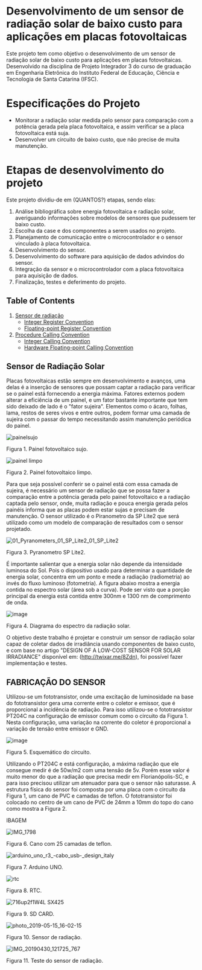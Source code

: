 # Desenvolvimento de um sensor de radiação solar de baixo custo para aplicações em placas fotovoltaicas

Este projeto tem como objetivo o desenvolvimento de um sensor de radiação solar de baixo custo para aplicações em placas fotovoltaicas. Desenvolvido na disciplina de Projeto Integrador 3 do curso de graduação em Engenharia Eletrônica do Instituto Federal de Educação, Ciência e Tecnologia de Santa Catarina (IFSC). 

# Especificações do Projeto

* Monitorar a radiação solar medida pelo sensor para comparação com a potência gerada pela placa fotovoltaica, e assim verificar se a placa fotovoltaica está suja.
* Desenvolver um circuito de baixo custo, que não precise de muita manutenção.

# Etapas de desenvolvimento do projeto 

Este projeto dividiu-de em (QUANTOS?) etapas, sendo elas:
1. Análise bibliográfica sobre energia fotovoltaica e radiação solar, averiguando informações sobre modelos de sensores que pudessem ter baixo custo.
2. Escolha da case e dos componentes a serem usados no projeto.
3. Planejamento de comunicação entre o microcontrolador e o sensor vinculado à placa fotovoltaica.
4. Desenvolvimento do sensor.
5. Desenvolvimento do software para aquisição de dados advindos do sensor.
6. Integração da sensor e o microcontrolador com a placa fotovoltaica para aquisição de dados.
7. Finalização, testes e deferimento do projeto.

## Table of Contents 
1. [Sensor de radiação](#register-convention)
	* [Integer Register Convention](#integer-register-convention)
	* [Floating-point Register Convention](#floating-point-register-convention)
2. [Procedure Calling Convention](#procedure-calling-convention)
	* [Integer Calling Convention](#integer-calling-convention)
	* [Hardware Floating-point Calling Convention](#hardware-floating-point-calling-convention)
  

 
 ## <a name=default-abis-and-c-type-sizes></a> Sensor de Radiação Solar 
Placas fotovoltaicas estão sempre em desenvolvimento e avanços, uma delas é a inserção de sensores que possam captar a radiação para verificar se o painel está fornecendo a energia máxima. Fatores externos podem alterar a eficiência de um painel, e um fator bastante importante que tem sido deixado de lado é o "fator sujeira". Elementos como o ácaro, folhas, lama, restos de seres vivos e entre outros, podem formar uma camada de sujeira com o passar do tempo necessitando assim manutenção periódica do painel.
	
![painelsujo](https://user-images.githubusercontent.com/38983849/56757448-a1304400-676a-11e9-8ecd-1c92633be9c4.jpg)

Figura 1. Painel fotovoltaico sujo.

![painel limpo](https://user-images.githubusercontent.com/38983849/56757777-6ed31680-676b-11e9-8d29-56324a788673.jpg)

Figura 2. Painel fotovoltaico limpo.
	
Para que seja possível conferir se o painel está com essa camada de sujeira, é necessário um sensor de radiação que se possa fazer a comparação entre a potência gerada pelo painel fotovoltaico e a radiação captada pelo sensor, onde, muita radiação e pouca energia gerada pelos painéis informa que as placas podem estar sujas e precisam de manutenção. O sensor utilizado é o Piranometro da SP Lite2 que será utilizado como um modelo de comparação de resultados com o sensor projetado.

![01_Pyranometers_01_SP_Lite2_01_SP_Lite2](https://user-images.githubusercontent.com/38983849/57800798-a0b31980-7728-11e9-8bb7-bd36bb760ba3.jpg)

Figura 3. Pyranometro SP Lite2.

É importante salientar que a energia solar não depende da intensidade luminosa do Sol. Pois o dispositivo usado para determinar
a quantidade de energia solar, concentra em um ponto e mede a radiação (radiometria) ao invés do fluxo luminoso (fotometria). A figura abaixo mostra a energia contida no espectro solar (área sob a curva). Pode ser visto que a porção principal da energia está contida entre 300nm e 1300 nm de comprimento de onda.

![image](https://user-images.githubusercontent.com/38983849/57805452-4c616700-7733-11e9-825e-3d7943a6d149.png)

Figura 4. Diagrama do espectro da radiação solar.

O objetivo deste trabalho é projetar e construir um sensor de radiação solar capaz de coletar dados de irradiância usando componentes de baixo custo, e com base no artigo "DESIGN OF A LOW-COST SENSOR FOR SOLAR IRRADIANCE" disponível em: (http://twixar.me/8Zdn), foi possível fazer implementação e testes.

## FABRICAÇÃO DO SENSOR 
Utilizou-se um fototransistor, onde uma excitação de luminosidade na base do fototransistor gera uma corrente entre o coletor e emissor, que é proporcional a incidência de radiação. 
Para isso utilizou-se o fototransistor PT204C na configuração de emissor comum como o circuito da  Figura 1. Nesta configuração, uma variação na corrente do coletor  é proporcional a variação de tensão entre emissor e GND. 


![image](https://user-images.githubusercontent.com/38983849/57804735-bed14780-7731-11e9-8178-5948820d149e.png)

Figura 5. Esquemático do circuito.

Utilizando o PT204C e está configuração, a  máxima radiação que ele consegue medir é de 50w/m2 com uma tensão de 5v. Porém esse valor é muito menor do que a radiação que precisa medir em Florianópolis-SC, e para isso precisou utilizar um atenuador para que o sensor não saturasse.
A estrutura física do sensor foi composta por uma placa com o circuito da Figura 1, um cano de PVC e camadas de teflon. O fototransistor foi colocado no centro de um cano de PVC de 24mm a 10mm do topo do cano como mostra a Figura 2.

IBAGEM

![IMG_1798](https://user-images.githubusercontent.com/38983849/57803105-f50cc800-772d-11e9-8c53-bc7c3d565710.JPG)

Figura 6. Cano com 25 camadas de teflon.

![arduino_uno_r3_-_cabo_usb_-_design_italy](https://user-images.githubusercontent.com/38983849/57801620-795d4c00-772a-11e9-94aa-d10dd6a0a4a1.jpg)

Figura 7. Arduino UNO.

![rtc](https://user-images.githubusercontent.com/38983849/57801611-75c9c500-772a-11e9-8361-6e29b61a50e9.jpg)

Figura 8. RTC.

![716up2f1W4L _SX425_](https://user-images.githubusercontent.com/38983849/57802628-cb06d600-772c-11e9-9872-bbace843cc2c.jpg)

Figura 9. SD CARD.

![photo_2019-05-15_16-02-15](https://user-images.githubusercontent.com/38983849/57803374-a27fdb80-772e-11e9-9c78-62f6486b7f57.jpg)

Figura 10. Sensor de radiação.

![IMG_20190430_121725_767](https://user-images.githubusercontent.com/38983849/57803650-49fd0e00-772f-11e9-8ed6-2437c388a44c.jpg)

Figura 11. Teste do sensor de radiação.

